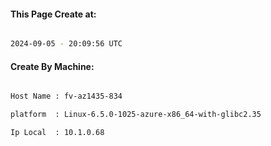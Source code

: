 
   
#### This Page Create at:

```bash

2024-09-05 - 20:09:56 UTC

```

#### Create By Machine:

```bash

Host Name : fv-az1435-834

platform  : Linux-6.5.0-1025-azure-x86_64-with-glibc2.35

Ip Local  : 10.1.0.68

```


